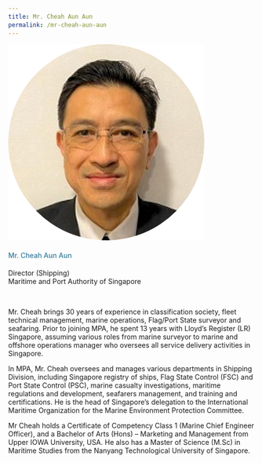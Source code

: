 ```yaml
---
title: Mr. Cheah Aun Aun
permalink: /mr-cheah-aun-aun
---
```

<div class="row">
            <div class="col is-3">
              <img src="images/speakers/Cheah-Aun-Aun.png">
            </div>
            <div class="col is-9 speaker-details">
              <h4>Mr. Cheah Aun Aun</h4>
<p>Director (Shipping)<br>
Maritime and Port Authority of Singapore</p><br>
<p>Mr. Cheah brings 30 years of experience in classification society, fleet technical management, marine operations, Flag/Port State surveyor and seafaring. Prior to joining MPA, he spent 13 years with Lloyd’s Register (LR) Singapore, assuming various roles from marine surveyor to marine and offshore operations manager who oversees all service delivery activities in Singapore. </p>
<p>

In MPA, Mr. Cheah oversees and manages various departments in Shipping Division, including Singapore registry of ships, Flag State Control (FSC) and Port State Control (PSC), marine casualty investigations, maritime regulations and development, seafarers management, and training and certifications. He is the head of Singapore’s delegation to the International Maritime Organization for the Marine Environment Protection Committee.  </p>
<p>

Mr Cheah holds a Certificate of Competency Class 1 (Marine Chief Engineer Officer), and a Bachelor of Arts (Hons) – Marketing and Management from Upper IOWA University, USA. He also has a Master of Science (M.Sc) in Maritime Studies from the Nanyang Technological University of Singapore.</p>
            </div>
          </div> 
					
<style type="text/css"> 
    .is-left{
      text-align: left;
    }
    h4{
      font-weight: 500; 
      color: #337B9A !important;
    }
     .speaker-details p { text-align: justified; }
  </style>